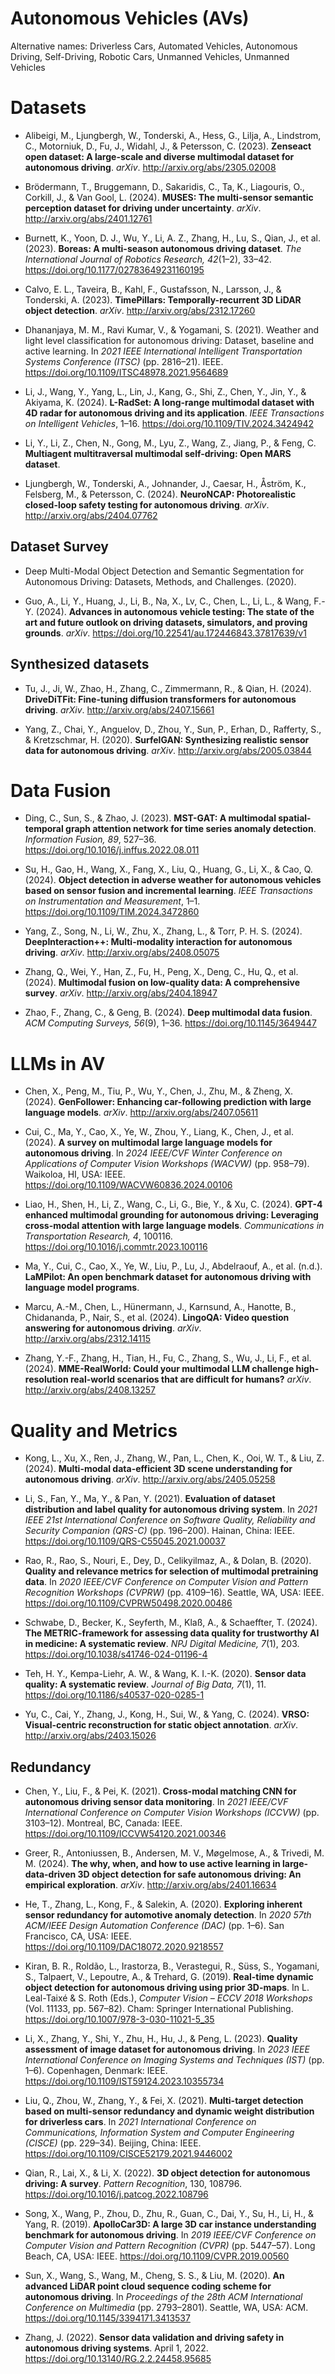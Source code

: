 # Autonomous Vehicles (AVs)
Alternative names: Driverless Cars, Automated Vehicles, Autonomous Driving, Self-Driving, Robotic Cars, Unmanned Vehicles, Unmanned Vehicles

# Datasets

- Alibeigi, M., Ljungbergh, W., Tonderski, A., Hess, G., Lilja, A., Lindstrom, C., Motorniuk, D., Fu, J., Widahl, J., & Petersson, C. (2023). **Zenseact open dataset: A large-scale and diverse multimodal dataset for autonomous driving**. *arXiv*. http://arxiv.org/abs/2305.02008

- Brödermann, T., Bruggemann, D., Sakaridis, C., Ta, K., Liagouris, O., Corkill, J., & Van Gool, L. (2024). **MUSES: The multi-sensor semantic perception dataset for driving under uncertainty**. *arXiv*. http://arxiv.org/abs/2401.12761

- Burnett, K., Yoon, D. J., Wu, Y., Li, A. Z., Zhang, H., Lu, S., Qian, J., et al. (2023). **Boreas: A multi-season autonomous driving dataset**. *The International Journal of Robotics Research, 42*(1–2), 33–42. https://doi.org/10.1177/02783649231160195

- Calvo, E. L., Taveira, B., Kahl, F., Gustafsson, N., Larsson, J., & Tonderski, A. (2023). **TimePillars: Temporally-recurrent 3D LiDAR object detection**. *arXiv*. http://arxiv.org/abs/2312.17260

- Dhananjaya, M. M., Ravi Kumar, V., & Yogamani, S. (2021). Weather and light level classification for autonomous driving: Dataset, baseline and active learning. In *2021 IEEE International Intelligent Transportation Systems Conference (ITSC)* (pp. 2816–21). IEEE. https://doi.org/10.1109/ITSC48978.2021.9564689

- Li, J., Wang, Y., Yang, L., Lin, J., Kang, G., Shi, Z., Chen, Y., Jin, Y., & Akiyama, K. (2024). **L-RadSet: A long-range multimodal dataset with 4D radar for autonomous driving and its application**. *IEEE Transactions on Intelligent Vehicles*, 1–16. https://doi.org/10.1109/TIV.2024.3424942

- Li, Y., Li, Z., Chen, N., Gong, M., Lyu, Z., Wang, Z., Jiang, P., & Feng, C. **Multiagent multitraversal multimodal self-driving: Open MARS dataset**. 

- Ljungbergh, W., Tonderski, A., Johnander, J., Caesar, H., Åström, K., Felsberg, M., & Petersson, C. (2024). **NeuroNCAP: Photorealistic closed-loop safety testing for autonomous driving**. *arXiv*. http://arxiv.org/abs/2404.07762


## Dataset Survey

- Deep Multi-Modal Object Detection and Semantic Segmentation for Autonomous Driving: Datasets, Methods, and Challenges. (2020). 

- Guo, A., Li, Y., Huang, J., Li, B., Na, X., Lv, C., Chen, L., Li, L., & Wang, F.-Y. (2024). **Advances in autonomous vehicle testing: The state of the art and future outlook on driving datasets, simulators, and proving grounds**. *arXiv*. https://doi.org/10.22541/au.172446843.37817639/v1


## Synthesized datasets

- Tu, J., Ji, W., Zhao, H., Zhang, C., Zimmermann, R., & Qian, H. (2024). **DriveDiTFit: Fine-tuning diffusion transformers for autonomous driving**. *arXiv*. http://arxiv.org/abs/2407.15661

- Yang, Z., Chai, Y., Anguelov, D., Zhou, Y., Sun, P., Erhan, D., Rafferty, S., & Kretzschmar, H. (2020). **SurfelGAN: Synthesizing realistic sensor data for autonomous driving**. *arXiv*. http://arxiv.org/abs/2005.03844


# Data Fusion

- Ding, C., Sun, S., & Zhao, J. (2023). **MST-GAT: A multimodal spatial-temporal graph attention network for time series anomaly detection**. *Information Fusion, 89*, 527–36. https://doi.org/10.1016/j.inffus.2022.08.011

- Su, H., Gao, H., Wang, X., Fang, X., Liu, Q., Huang, G., Li, X., & Cao, Q. (2024). **Object detection in adverse weather for autonomous vehicles based on sensor fusion and incremental learning**. *IEEE Transactions on Instrumentation and Measurement*, 1–1. https://doi.org/10.1109/TIM.2024.3472860

- Yang, Z., Song, N., Li, W., Zhu, X., Zhang, L., & Torr, P. H. S. (2024). **DeepInteraction++: Multi-modality interaction for autonomous driving**. *arXiv*. http://arxiv.org/abs/2408.05075

- Zhang, Q., Wei, Y., Han, Z., Fu, H., Peng, X., Deng, C., Hu, Q., et al. (2024). **Multimodal fusion on low-quality data: A comprehensive survey**. *arXiv*. http://arxiv.org/abs/2404.18947

- Zhao, F., Zhang, C., & Geng, B. (2024). **Deep multimodal data fusion**. *ACM Computing Surveys, 56*(9), 1–36. https://doi.org/10.1145/3649447

# LLMs in AV

- Chen, X., Peng, M., Tiu, P., Wu, Y., Chen, J., Zhu, M., & Zheng, X. (2024). **GenFollower: Enhancing car-following prediction with large language models**. *arXiv*. http://arxiv.org/abs/2407.05611

- Cui, C., Ma, Y., Cao, X., Ye, W., Zhou, Y., Liang, K., Chen, J., et al. (2024). **A survey on multimodal large language models for autonomous driving**. In *2024 IEEE/CVF Winter Conference on Applications of Computer Vision Workshops (WACVW)* (pp. 958–79). Waikoloa, HI, USA: IEEE. https://doi.org/10.1109/WACVW60836.2024.00106

- Liao, H., Shen, H., Li, Z., Wang, C., Li, G., Bie, Y., & Xu, C. (2024). **GPT-4 enhanced multimodal grounding for autonomous driving: Leveraging cross-modal attention with large language models**. *Communications in Transportation Research, 4*, 100116. https://doi.org/10.1016/j.commtr.2023.100116

- Ma, Y., Cui, C., Cao, X., Ye, W., Liu, P., Lu, J., Abdelraouf, A., et al. (n.d.). **LaMPilot: An open benchmark dataset for autonomous driving with language model programs**. 

- Marcu, A.-M., Chen, L., Hünermann, J., Karnsund, A., Hanotte, B., Chidananda, P., Nair, S., et al. (2024). **LingoQA: Video question answering for autonomous driving**. *arXiv*. http://arxiv.org/abs/2312.14115

- Zhang, Y.-F., Zhang, H., Tian, H., Fu, C., Zhang, S., Wu, J., Li, F., et al. (2024). **MME-RealWorld: Could your multimodal LLM challenge high-resolution real-world scenarios that are difficult for humans?** *arXiv*. http://arxiv.org/abs/2408.13257


# Quality and Metrics

- Kong, L., Xu, X., Ren, J., Zhang, W., Pan, L., Chen, K., Ooi, W. T., & Liu, Z. (2024). **Multi-modal data-efficient 3D scene understanding for autonomous driving**. *arXiv*. http://arxiv.org/abs/2405.05258

- Li, S., Fan, Y., Ma, Y., & Pan, Y. (2021). **Evaluation of dataset distribution and label quality for autonomous driving system**. In *2021 IEEE 21st International Conference on Software Quality, Reliability and Security Companion (QRS-C)* (pp. 196–200). Hainan, China: IEEE. https://doi.org/10.1109/QRS-C55045.2021.00037

- Rao, R., Rao, S., Nouri, E., Dey, D., Celikyilmaz, A., & Dolan, B. (2020). **Quality and relevance metrics for selection of multimodal pretraining data**. In *2020 IEEE/CVF Conference on Computer Vision and Pattern Recognition Workshops (CVPRW)* (pp. 4109–16). Seattle, WA, USA: IEEE. https://doi.org/10.1109/CVPRW50498.2020.00486

- Schwabe, D., Becker, K., Seyferth, M., Klaß, A., & Schaeffter, T. (2024). **The METRIC-framework for assessing data quality for trustworthy AI in medicine: A systematic review**. *NPJ Digital Medicine, 7*(1), 203. https://doi.org/10.1038/s41746-024-01196-4

- Teh, H. Y., Kempa-Liehr, A. W., & Wang, K. I.-K. (2020). **Sensor data quality: A systematic review**. *Journal of Big Data, 7*(1), 11. https://doi.org/10.1186/s40537-020-0285-1

- Yu, C., Cai, Y., Zhang, J., Kong, H., Sui, W., & Yang, C. (2024). **VRSO: Visual-centric reconstruction for static object annotation**. *arXiv*. http://arxiv.org/abs/2403.15026


## Redundancy

- Chen, Y., Liu, F., & Pei, K. (2021). **Cross-modal matching CNN for autonomous driving sensor data monitoring**. In *2021 IEEE/CVF International Conference on Computer Vision Workshops (ICCVW)* (pp. 3103–12). Montreal, BC, Canada: IEEE. https://doi.org/10.1109/ICCVW54120.2021.00346

- Greer, R., Antoniussen, B., Andersen, M. V., Møgelmose, A., & Trivedi, M. M. (2024). **The why, when, and how to use active learning in large-data-driven 3D object detection for safe autonomous driving: An empirical exploration**. *arXiv*. http://arxiv.org/abs/2401.16634

- He, T., Zhang, L., Kong, F., & Salekin, A. (2020). **Exploring inherent sensor redundancy for automotive anomaly detection**. In *2020 57th ACM/IEEE Design Automation Conference (DAC)* (pp. 1–6). San Francisco, CA, USA: IEEE. https://doi.org/10.1109/DAC18072.2020.9218557

- Kiran, B. R., Roldão, L., Irastorza, B., Verastegui, R., Süss, S., Yogamani, S., Talpaert, V., Lepoutre, A., & Trehard, G. (2019). **Real-time dynamic object detection for autonomous driving using prior 3D-maps**. In L. Leal-Taixé & S. Roth (Eds.), *Computer Vision – ECCV 2018 Workshops* (Vol. 11133, pp. 567–82). Cham: Springer International Publishing. https://doi.org/10.1007/978-3-030-11021-5_35

- Li, X., Zhang, Y., Shi, Y., Zhu, H., Hu, J., & Peng, L. (2023). **Quality assessment of image dataset for autonomous driving**. In *2023 IEEE International Conference on Imaging Systems and Techniques (IST)* (pp. 1–6). Copenhagen, Denmark: IEEE. https://doi.org/10.1109/IST59124.2023.10355734

- Liu, Q., Zhou, W., Zhang, Y., & Fei, X. (2021). **Multi-target detection based on multi-sensor redundancy and dynamic weight distribution for driverless cars**. In *2021 International Conference on Communications, Information System and Computer Engineering (CISCE)* (pp. 229–34). Beijing, China: IEEE. https://doi.org/10.1109/CISCE52179.2021.9446002

- Qian, R., Lai, X., & Li, X. (2022). **3D object detection for autonomous driving: A survey**. *Pattern Recognition*, 130, 108796. https://doi.org/10.1016/j.patcog.2022.108796

- Song, X., Wang, P., Zhou, D., Zhu, R., Guan, C., Dai, Y., Su, H., Li, H., & Yang, R. (2019). **ApolloCar3D: A large 3D car instance understanding benchmark for autonomous driving**. In *2019 IEEE/CVF Conference on Computer Vision and Pattern Recognition (CVPR)* (pp. 5447–57). Long Beach, CA, USA: IEEE. https://doi.org/10.1109/CVPR.2019.00560

- Sun, X., Wang, S., Wang, M., Cheng, S. S., & Liu, M. (2020). **An advanced LiDAR point cloud sequence coding scheme for autonomous driving**. In *Proceedings of the 28th ACM International Conference on Multimedia* (pp. 2793–2801). Seattle, WA, USA: ACM. https://doi.org/10.1145/3394171.3413537

- Zhang, J. (2022). **Sensor data validation and driving safety in autonomous driving systems**. April 1, 2022. https://doi.org/10.13140/RG.2.2.24458.95685







